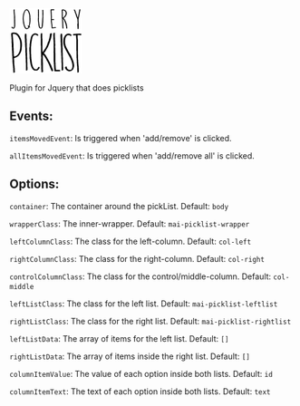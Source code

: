 ![jquery.picklist image](https://github.com/marketingai/jquery.picklist/blob/master/jquery-picklist-logo.png)

Plugin for Jquery that does picklists


## Events:
`itemsMovedEvent`: Is triggered when 'add/remove' is clicked.

`allItemsMovedEvent`: Is triggered when 'add/remove all' is clicked.

## Options:
`container`: The container around the pickList. Default: `body`

`wrapperClass`: The inner-wrapper. Default: `mai-picklist-wrapper`

`leftColumnClass`: The class for the left-column. Default: `col-left`

`rightColumnClass`: The class for the right-column. Default: `col-right`

`controlColumnClass`: The class for the control/middle-column. Default: `col-middle`

`leftListClass`: The class for the left list. Default: `mai-picklist-leftlist`

`rightListClass`: The class for the right list. Default: `mai-picklist-rightlist`

`leftListData`: The array of items for the left list. Default: `[]`

`rightListData`: The array of items inside the right list. Default: `[]`

`columnItemValue`: The value of each option inside both lists. Default: `id`

`columnItemText`: The text of each option inside both lists. Default: `text`
